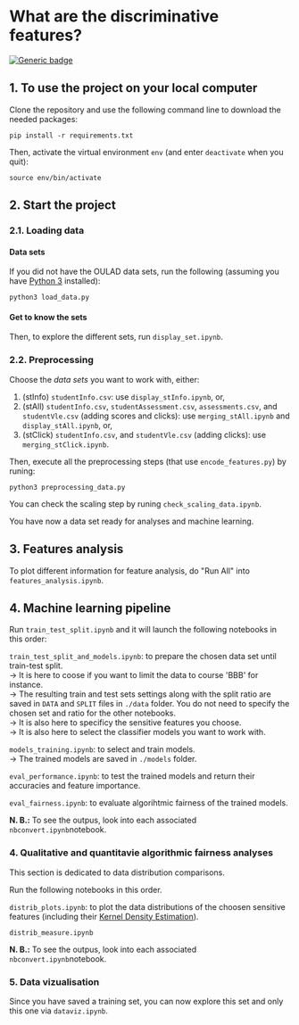 # What are the discriminative features?

[![Generic badge](https://img.shields.io/badge/python-3.10.4-green.svg)](https://shields.io/)

## 1. To use the project on your local computer

Clone the repository and use the following command line to download the needed packages:
```
pip install -r requirements.txt
```

Then, activate the virtual environment `env` (and enter `deactivate` when you quit):
```
source env/bin/activate
```

## 2. Start the project

### 2.1. Loading data

#### Data sets

If you did not have the OULAD data sets, run the following (assuming you have [Python 3](https://www.python.org/downloads/) installed):
```
python3 load_data.py
```

#### Get to know the sets

Then, to explore the different sets, run `display_set.ipynb`.

### 2.2. Preprocessing

Choose the *data sets* you want to work with, either:
1. (stInfo) `studentInfo.csv`: use `display_stInfo.ipynb`, or,
2. (stAll) `studentInfo.csv`, `studentAssessment.csv`, `assessments.csv`, and `studentVle.csv` (adding scores and clicks): use `merging_stAll.ipynb` and `display_stAll.ipynb`, or,
3. (stClick) `studentInfo.csv`, and `studentVle.csv` (adding clicks): use `merging_stClick.ipynb`.

Then, execute all the preprocessing steps (that use `encode_features.py`) by runing:
```
python3 preprocessing_data.py
```

You can check the scaling step by runing `check_scaling_data.ipynb`.

You have now a data set ready for analyses and machine learning.

## 3. Features analysis

To plot different information for feature analysis, do "Run All" into `features_analysis.ipynb`.

## 4. Machine learning pipeline

Run `train_test_split.ipynb` and it will launch the following notebooks in this order:

`train_test_split_and_models.ipynb`: to prepare the chosen data set until train-test split.  
-> It is here to coose if you want to limit the data to course 'BBB' for instance.  
-> The resulting train and test sets settings along with the split ratio are saved in `DATA` and `SPLIT` files in `./data` folder. You do not need to specify the chosen set and ratio for the other notebooks.  
-> It is also here to specificy the sensitive features you choose.  
-> It is also here to select the classifier models you want to work with.

`models_training.ipynb`: to select and train models.  
-> The trained models are saved in `./models` folder.

`eval_performance.ipynb`: to test the trained models and return their accuracies and feature importance.

`eval_fairness.ipynb`: to evaluate algorihtmic fairness of the trained models.

**N. B.:** To see the outpus, look into each associated `nbconvert.ipynb`notebook.

### 4. Qualitative and quantitavie algorithmic fairness analyses

This section is dedicated to data distribution comparisons.

Run the following notebooks in this order.

`distrib_plots.ipynb`: to plot the data distributions of the choosen sensitive features (including their [Kernel Density Estimation](https://docs.scipy.org/doc/scipy/reference/generated/scipy.stats.gaussian_kde.html)).

`distrib_measure.ipynb`

**N. B.:** To see the outpus, look into each associated `nbconvert.ipynb`notebook.

### 5. Data vizualisation

Since you have saved a training set, you can now explore this set and only this one via `dataviz.ipynb`.

